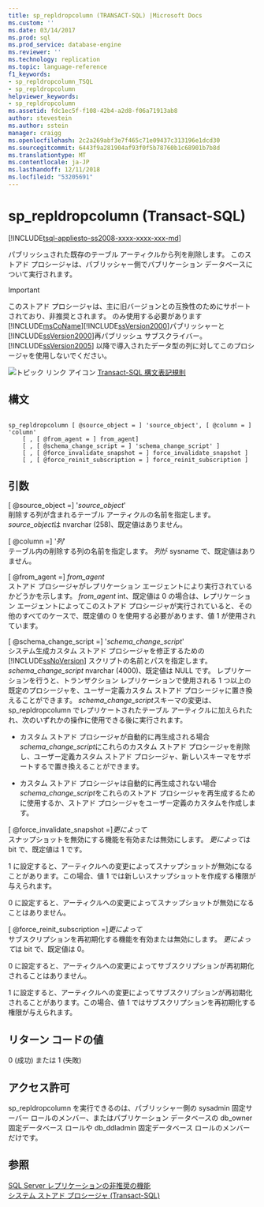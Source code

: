 ```yaml
---
title: sp_repldropcolumn (TRANSACT-SQL) |Microsoft Docs
ms.custom: ''
ms.date: 03/14/2017
ms.prod: sql
ms.prod_service: database-engine
ms.reviewer: ''
ms.technology: replication
ms.topic: language-reference
f1_keywords:
- sp_repldropcolumn_TSQL
- sp_repldropcolumn
helpviewer_keywords:
- sp_repldropcolumn
ms.assetid: fdc1ec5f-f108-42b4-a2d8-f06a71913ab8
author: stevestein
ms.author: sstein
manager: craigg
ms.openlocfilehash: 2c2a269abf3e7f465c71e09437c313196e1dcd30
ms.sourcegitcommit: 6443f9a281904af93f0f5b78760b1c68901b7b8d
ms.translationtype: MT
ms.contentlocale: ja-JP
ms.lasthandoff: 12/11/2018
ms.locfileid: "53205691"
---
```

# <a name="sprepldropcolumn-transact-sql"></a>sp_repldropcolumn (Transact-SQL)
[!INCLUDE[tsql-appliesto-ss2008-xxxx-xxxx-xxx-md](../../includes/tsql-appliesto-ss2008-xxxx-xxxx-xxx-md.md)]

  パブリッシュされた既存のテーブル アーティクルから列を削除します。 このストアド プロシージャは、パブリッシャー側でパブリケーション データベースについて実行されます。  
  
> [!IMPORTANT]
>  このストアド プロシージャは、主に旧バージョンとの互換性のためにサポートされており、非推奨とされます。 のみ使用する必要があります[!INCLUDE[msCoName](../../includes/msconame-md.md)][!INCLUDE[ssVersion2000](../../includes/ssversion2000-md.md)]パブリッシャーと[!INCLUDE[ssVersion2000](../../includes/ssversion2000-md.md)]再パブリッシュ サブスクライバー。 [!INCLUDE[ssVersion2005](../../includes/ssversion2005-md.md)] 以降で導入されたデータ型の列に対してこのプロシージャを使用しないでください。  
  
 ![トピック リンク アイコン](../../database-engine/configure-windows/media/topic-link.gif "トピック リンク アイコン") [Transact-SQL 構文表記規則](../../t-sql/language-elements/transact-sql-syntax-conventions-transact-sql.md)  
  
## <a name="syntax"></a>構文  
  
```  
  
sp_repldropcolumn [ @source_object = ] 'source_object', [ @column = ] 'column'   
    [ , [ @from_agent = ] from_agent]   
    [ , [ @schema_change_script = ] 'schema_change_script' ]   
    [ , [ @force_invalidate_snapshot = ] force_invalidate_snapshot ]   
    [ , [ @force_reinit_subscription = ] force_reinit_subscription ]   
```  
  
## <a name="arguments"></a>引数  
 [ @source_object =] '*source_object*'  
 削除する列が含まれるテーブル アーティクルの名前を指定します。 *source_object*は nvarchar (258)、既定値はありません。  
  
 [ @column =] '*列*'  
 テーブル内の削除する列の名前を指定します。 *列*が sysname で、既定値はありません。  
  
 [ @from_agent =] *from_agent*  
 ストアド プロシージャがレプリケーション エージェントにより実行されているかどうかを示します。 *from_agent* int、既定値は 0 の場合は、レプリケーション エージェントによってこのストアド プロシージャが実行されていると、その他のすべてのケースで、既定値の 0 を使用する必要があります、値 1 が使用されています。  
  
 [ @schema_change_script =] '*schema_change_script*'  
 システム生成カスタム ストアド プロシージャを修正するための [!INCLUDE[ssNoVersion](../../includes/ssnoversion-md.md)] スクリプトの名前とパスを指定します。 *schema_change_script* nvarchar (4000)、既定値は NULL です。 レプリケーションを行うと、トランザクション レプリケーションで使用される 1 つ以上の既定のプロシージャを、ユーザー定義カスタム ストアド プロシージャに置き換えることができます。 *schema_change_script*スキーマの変更は、sp_repldropcolumn でレプリケートされたテーブル アーティクルに加えられたれ、次のいずれかの操作に使用できる後に実行されます。  
  
-   カスタム ストアド プロシージャが自動的に再生成される場合*schema_change_script*にこれらのカスタム ストアド プロシージャを削除し、ユーザー定義カスタム ストアド プロシージャ、新しいスキーマをサポートするで置き換えることができます。  
  
-   カスタム ストアド プロシージャは自動的に再生成されない場合*schema_change_script*をこれらのストアド プロシージャを再生成するために使用するか、ストアド プロシージャをユーザー定義のカスタムを作成します。  
  
 [ @force_invalidate_snapshot =]*更によって*  
 スナップショットを無効にする機能を有効または無効にします。 *更によって*は bit で、既定値は 1 です。  
  
 1 に設定すると、アーティクルへの変更によってスナップショットが無効になることがあります。この場合、値 1 では新しいスナップショットを作成する権限が与えられます。  
  
 0 に設定すると、アーティクルへの変更によってスナップショットが無効になることはありません。  
  
 [ @force_reinit_subscription =]*更によって*  
 サブスクリプションを再初期化する機能を有効または無効にします。 *更によって*は bit で、既定値は 0。  
  
 0 に設定すると、アーティクルへの変更によってサブスクリプションが再初期化されることはありません。  
  
 1 に設定すると、アーティクルへの変更によってサブスクリプションが再初期化されることがあります。この場合、値 1 ではサブスクリプションを再初期化する権限が与えられます。  
  
## <a name="return-code-values"></a>リターン コードの値  
 0 (成功) または 1 (失敗)  
  
## <a name="permissions"></a>アクセス許可  
 sp_repldropcolumn を実行できるのは、パブリッシャー側の sysadmin 固定サーバー ロールのメンバー、またはパブリケーション データベースの db_owner 固定データベース ロールや db_ddladmin 固定データベース ロールのメンバーだけです。  
  
## <a name="see-also"></a>参照  
 [SQL Server レプリケーションの非推奨の機能](../../relational-databases/replication/deprecated-features-in-sql-server-replication.md)   
 [システム ストアド プロシージャ &#40;Transact-SQL&#41;](../../relational-databases/system-stored-procedures/system-stored-procedures-transact-sql.md)  
  
  

